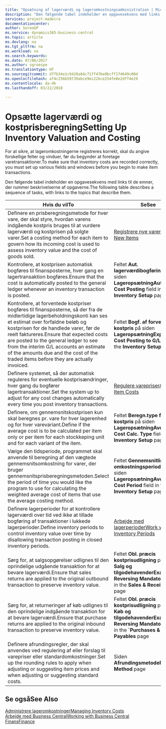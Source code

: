```yaml
---
title: "Opsætning af lagerværdi og lageromkostningsadministration | Microsoft Docs"
description: "Den følgende tabel indeholder en opgavesekvens med links til de emner, der rummer beskrivelserne af opgaverne."
services: project-madeira
documentationcenter: 
author: SorenGP
ms.service: dynamics365-business-central
ms.topic: article
ms.devlang: na
ms.tgt_pltfrm: na
ms.workload: na
ms.search.keywords: 
ms.date: 07/06/2017
ms.author: sgroespe
ms.translationtype: HT
ms.sourcegitcommit: d7fb34e1c9428a64c71ff47be8bcff174649c00d
ms.openlocfilehash: af4c256b59739abce9ec22bce254fe8e2dff4e29
ms.contentlocale: da-dk
ms.lasthandoff: 03/22/2018

---
```

# <a name="setting-up-inventory-valuation-and-costing"></a><span data-ttu-id="1bd6d-103">Opsætte lagerværdi og kostprisberegning</span><span class="sxs-lookup"><span data-stu-id="1bd6d-103">Setting Up Inventory Valuation and Costing</span></span>
<span data-ttu-id="1bd6d-104">For at sikre, at lageromkostningerne registreres korrekt, skal du angive forskellige felter og vinduer, før du begynder at foretage varetransaktioner.</span><span class="sxs-lookup"><span data-stu-id="1bd6d-104">To make sure that inventory costs are recorded correctly, you must set up various fields and windows before you begin to make item transactions.</span></span>

<span data-ttu-id="1bd6d-105">Den følgende tabel indeholder en opgavesekvens med links til de emner, der rummer beskrivelserne af opgaverne.</span><span class="sxs-lookup"><span data-stu-id="1bd6d-105">The following table describes a sequence of tasks, with links to the topics that describe them.</span></span>

|<span data-ttu-id="1bd6d-106">**Hvis du vil**</span><span class="sxs-lookup"><span data-stu-id="1bd6d-106">**To**</span></span>|<span data-ttu-id="1bd6d-107">**Se**</span><span class="sxs-lookup"><span data-stu-id="1bd6d-107">**See**</span></span>|  
|------------|-------------|  
|<span data-ttu-id="1bd6d-108">Definere en prisberegningsmetode for hver vare, der skal styre, hvordan varens indgående kostpris bruges til at vurdere lagerværdi og kostprisen på solgte varer.</span><span class="sxs-lookup"><span data-stu-id="1bd6d-108">Set a costing method for each item to govern how its incoming cost is used to assess inventory value and the cost of goods sold.</span></span>|[<span data-ttu-id="1bd6d-109">Registrere nye varer</span><span class="sxs-lookup"><span data-stu-id="1bd6d-109">Register New Items</span></span>](inventory-how-register-new-items.md)|  
|<span data-ttu-id="1bd6d-110">Kontrollere, at kostprisen automatisk bogføres til finansposterne, hver gang en lagertransaktion bogføres.</span><span class="sxs-lookup"><span data-stu-id="1bd6d-110">Ensure that the cost is automatically posted to the general ledger whenever an inventory transaction is posted.</span></span>|<span data-ttu-id="1bd6d-111">Feltet **Aut. lagerværdibogføring** på siden **Lageropsætning**</span><span class="sxs-lookup"><span data-stu-id="1bd6d-111">**Automatic Cost Posting** field in the **Inventory Setup** page</span></span>|  
|<span data-ttu-id="1bd6d-112">Kontrollere, at forventede kostpriser bogføres til finansposterne, så der fra de midlertidige lagerbeholdningskonti kan ses et estimat over forfaldne beløb og kostprisen for de handlede varer, før de reelt faktureres.</span><span class="sxs-lookup"><span data-stu-id="1bd6d-112">Ensure that expected costs are posted to the general ledger to see from the interim G/L accounts an estimate of the amounts due and the cost of the traded items before they are actually invoiced.</span></span>|<span data-ttu-id="1bd6d-113">Feltet **Bogf. af forventet kostpris** på siden **Lageropsætning**</span><span class="sxs-lookup"><span data-stu-id="1bd6d-113">**Expected Cost Posting to G/L** field in the **Inventory Setup** page</span></span>|  
|<span data-ttu-id="1bd6d-114">Definere systemet, så der automatisk reguleres for eventuelle kostprisændringer, hver gang du bogfører lagertransaktioner.</span><span class="sxs-lookup"><span data-stu-id="1bd6d-114">Set the system up to adjust for any cost changes automatically every time you post inventory transactions.</span></span>|[<span data-ttu-id="1bd6d-115">Regulere varepriser</span><span class="sxs-lookup"><span data-stu-id="1bd6d-115">Adjust Item Costs</span></span>](inventory-how-adjust-item-costs.md)|  
|<span data-ttu-id="1bd6d-116">Definere, om gennemsnitskostprisen kun skal beregnes pr. vare for hver lagerenhed og for hver varevariant.</span><span class="sxs-lookup"><span data-stu-id="1bd6d-116">Define if the average cost is to be calculated per item only or per item for each stockkeping unit and for each variant of the item.</span></span>|<span data-ttu-id="1bd6d-117">Feltet **Beregn.type for gnsn. kostpris** på siden **Lageropsætning**</span><span class="sxs-lookup"><span data-stu-id="1bd6d-117">**Average Cost Calc. Type** field in the **Inventory Setup** page</span></span>|  
|<span data-ttu-id="1bd6d-118">Vælge den tidsperiode, programmet skal anvende til beregning af den vægtede gennemsnitsomkostning for varer, der bruger gennemsnitsprisberegningsmetoden.</span><span class="sxs-lookup"><span data-stu-id="1bd6d-118">Select the period of time you would like the program to use for calculating the weighted average cost of items that use the average costing method.</span></span>|<span data-ttu-id="1bd6d-119">Feltet **Gennemsnitlig omkostningsperiode** på siden **Lageropsætning**</span><span class="sxs-lookup"><span data-stu-id="1bd6d-119">**Average Cost Period** field in the **Inventory Setup** page</span></span>|  
|<span data-ttu-id="1bd6d-120">Definere lagerperioder for at kontrollere lagerværdi over tid ved ikke at tillade bogføring af transaktioner i lukkede lagerperioder.</span><span class="sxs-lookup"><span data-stu-id="1bd6d-120">Define inventory periods to control inventory value over time by disallowing transaction posting in closed inventory periods.</span></span>|[<span data-ttu-id="1bd6d-121">Arbejde med lagerperioder</span><span class="sxs-lookup"><span data-stu-id="1bd6d-121">Work with Inventory Periods</span></span>](finance-how-to-work-with-inventory-periods.md)|  
|<span data-ttu-id="1bd6d-122">Sørg for, at salgsopgørelser udlignes til den oprindelige udgående transaktion for at bevare lagerværdi.</span><span class="sxs-lookup"><span data-stu-id="1bd6d-122">Ensure that sales returns are applied to the original outbound transaction to preserve inventory value.</span></span>|<span data-ttu-id="1bd6d-123">Feltet **Obl. præcis kostprisudligning** på siden **Salg og tilgodehavender**</span><span class="sxs-lookup"><span data-stu-id="1bd6d-123">**Exact Cost Reversing Mandatory** field in the **Sales & Receivables** page</span></span>|  
|<span data-ttu-id="1bd6d-124">Sørg for, at returneringer af køb udlignes til den oprindelige indgående transaktion for at bevare lagerværdi.</span><span class="sxs-lookup"><span data-stu-id="1bd6d-124">Ensure that purchase returns are applied to the original inbound transaction to preserve inventory value.</span></span>|<span data-ttu-id="1bd6d-125">Feltet **Obl. præcis kostprisudligning** på siden **Køb og tilgodehavender**</span><span class="sxs-lookup"><span data-stu-id="1bd6d-125">**Exact Cost Reversing Mandatory** field in the **´Purchases & Payables** page</span></span>|
|<span data-ttu-id="1bd6d-126">Definere afrundingsregler, der skal anvendes ved regulering af eller forslag til varepriser eller standardomkostninger.</span><span class="sxs-lookup"><span data-stu-id="1bd6d-126">Set up the rounding rules to apply when adjusting or suggesting item prices and when adjusting or suggesting standard costs.</span></span>|<span data-ttu-id="1bd6d-127">Siden **Afrundingsmetode**</span><span class="sxs-lookup"><span data-stu-id="1bd6d-127">**Rounding Method** page</span></span>|  

## <a name="see-also"></a><span data-ttu-id="1bd6d-128">Se også</span><span class="sxs-lookup"><span data-stu-id="1bd6d-128">See Also</span></span>  
[<span data-ttu-id="1bd6d-129">Administrere lageromkostninger</span><span class="sxs-lookup"><span data-stu-id="1bd6d-129">Managing Inventory Costs</span></span>](finance-manage-inventory-costs.md)  
[<span data-ttu-id="1bd6d-130">Arbejde med Business Central</span><span class="sxs-lookup"><span data-stu-id="1bd6d-130">Working with Business Central</span></span>](ui-work-product.md)  
[<span data-ttu-id="1bd6d-131">Finans</span><span class="sxs-lookup"><span data-stu-id="1bd6d-131">Finance</span></span>](finance.md)  


